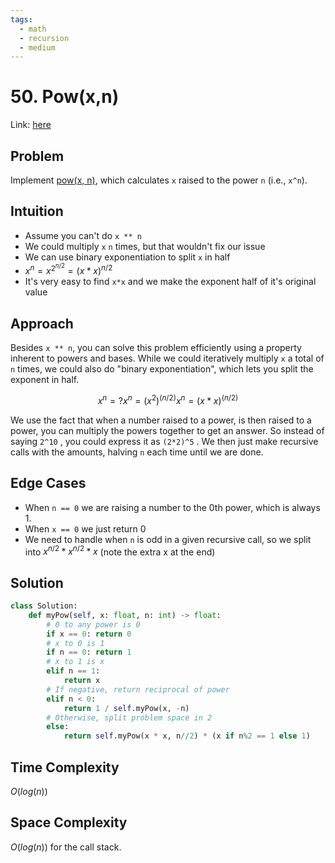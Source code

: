 ```yaml
---
tags:
  - math
  - recursion
  - medium
---
```

# 50. Pow(x,n)
Link: [here](https://leetcode.com/problems/powx-n/description/)
## Problem
Implement [pow(x, n)](http://www.cplusplus.com/reference/valarray/pow/), which calculates `x` raised to the power `n` (i.e., `x^n`).
## Intuition
- Assume you can't do `x ** n`
- We could multiply `x` `n` times, but that wouldn't fix our issue
- We can use binary exponentiation to split `x` in half 
- $x^n = x^{2^{n/2}} = (x*x)^{n/2}$ 
- It's very easy to find `x*x` and we make the exponent half of it's original value 
## Approach
Besides `x ** n`, you can solve this problem efficiently using a property inherent to powers and bases. While we could iteratively multiply `x` a total of `n` times, we could also do "binary exponentiation", which lets you split the exponent in half.
```math
x^n = ?
x^n = (x^2)^(n/2) 
x^n = (x*x)^(n/2)
```
We use the fact that when a number raised to a power, is then raised to a power, you can multiply the powers together to get an answer. So instead of saying `2^10` , you could express it as `(2*2)^5` . We then just make recursive calls with the amounts, halving `n` each time until we are done.
## Edge Cases
- When `n == 0` we are raising a number to the 0th power, which is always 1.
- When `x == 0` we just return 0
- We need to handle when `n` is odd in a given recursive call, so we split into $x^{n/2} * x^{n/2} * x$ (note the extra x at the end)
## Solution
```python 
class Solution:
    def myPow(self, x: float, n: int) -> float:
        # 0 to any power is 0
        if x == 0: return 0
        # x to 0 is 1
        if n == 0: return 1
        # x to 1 is x
        elif n == 1:
            return x
        # If negative, return reciprocal of power
        elif n < 0:
            return 1 / self.myPow(x, -n)
        # Otherwise, split problem space in 2
        else:
            return self.myPow(x * x, n//2) * (x if n%2 == 1 else 1)
```
## Time Complexity
$O(log(n))$
## Space Complexity
$O(log(n))$ for the call stack.
